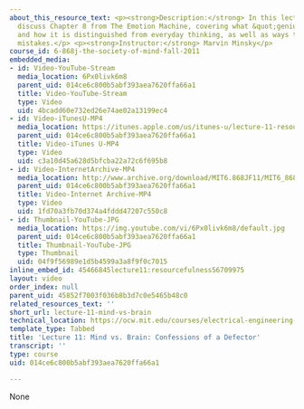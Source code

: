 ```yaml
---
about_this_resource_text: <p><strong>Description:</strong> In this lecture, students
  discuss Chapter 8 from The Emotion Machine, covering what &quot;genius&quot; is,
  and how it is distinguished from everyday thinking, as well as ways to learn from
  mistakes.</p> <p><strong>Instructor:</strong> Marvin Minsky</p>
course_id: 6-868j-the-society-of-mind-fall-2011
embedded_media:
- id: Video-YouTube-Stream
  media_location: 6Px0livk6m8
  parent_uid: 014ce6c800b5abf393aea7620ffa66a1
  title: Video-YouTube-Stream
  type: Video
  uid: 4bcadd60e732ed26e74ae02a13199ec4
- id: Video-iTunesU-MP4
  media_location: https://itunes.apple.com/us/itunes-u/lecture-11-resourcefulness/id683222433?i=164137536
  parent_uid: 014ce6c800b5abf393aea7620ffa66a1
  title: Video-iTunes U-MP4
  type: Video
  uid: c3a10d45a628d5bfcba22a72c6f695b8
- id: Video-InternetArchive-MP4
  media_location: http://www.archive.org/download/MIT6.868JF11/MIT6_868JF11_lec11_300k.mp4
  parent_uid: 014ce6c800b5abf393aea7620ffa66a1
  title: Video-Internet Archive-MP4
  type: Video
  uid: 1fd70a3fb70d374a4fddd47207c550c8
- id: Thumbnail-YouTube-JPG
  media_location: https://img.youtube.com/vi/6Px0livk6m8/default.jpg
  parent_uid: 014ce6c800b5abf393aea7620ffa66a1
  title: Thumbnail-YouTube-JPG
  type: Thumbnail
  uid: 04f9f56989e1d5b4599a3a8f9f0c7015
inline_embed_id: 45466845lecture11:resourcefulness56709975
layout: video
order_index: null
parent_uid: 45852f7003f036b8b3d7c0e5465b48c0
related_resources_text: ''
short_url: lecture-11-mind-vs-brain
technical_location: https://ocw.mit.edu/courses/electrical-engineering-and-computer-science/6-868j-the-society-of-mind-fall-2011/video-lectures/lecture-11-mind-vs-brain
template_type: Tabbed
title: 'Lecture 11: Mind vs. Brain: Confessions of a Defector'
transcript: ''
type: course
uid: 014ce6c800b5abf393aea7620ffa66a1

---
```

None